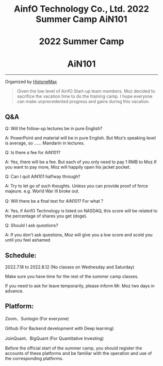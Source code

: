 
<h1 align="center">AinfO Technology Co., Ltd. 2022 Summer Camp AiN101</h1>

<h1 align="center">2022 Summer Camp</h1>

<h1 align="center">AiN101</h1>

---

Organized by [HistoneMax](https://github.com/HisMax)

>Given the low level of AinfO Start-up team members.
>Moz decided to sacrifice the vacation time to do the training camp.
>I hope everyone can make unprecedented progress and gains during this vacation.

## Q&A

Q: Will the follow-up lectures be in pure English?

A: PowerPoint and material will be in pure English. But Moz’s speaking level is average, so …… Mandarin in lectures.

Q: Is there a fee for AiN101?

A: Yes, there will be a fee. But each of you only need to pay 1 RMB to Moz.If you want to pay more, Moz will happily open his jacket pocket.

Q: Can I quit AiN101 halfway through?

A: Try to let go of such thoughts. Unless you can provide proof of force majeure. e.g. World War III broke out.

Q: Will there be a final test for AiN101? For what？

A: Yes, if AinfO Technology is listed on NASDAQ, this score will be related to the percentage of shares you get (doge).

Q: Should I ask questions?

A: If you don't ask questions, Moz will give you a low score and scold you until you feel ashamed

## Schedule:
2022.7.18 to 2022.8.12 (No classes on Wednesday and Saturday)

Make sure you have time for the rest of the summer camp classes.

If you need to ask for leave temporarily, please inform Mr. Moz two days in advance.

## Platform:
Zoom、Sunlogin (For everyone)

Github (For Backend development with Deep learning)

JoinQuant、BigQuant (For Quantitative Investing)

Before the official start of the summer camp, you should register the accounts of these platforms and be familiar with the operation and use of the corresponding platforms.